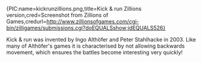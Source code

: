 {PIC:name=kickrunzillions.png,title=Kick & run Zillions version,cred=Screenshot from Zillions of Games,credurl=http://www.zillionsofgames.com/cgi-bin/zilligames/submissions.cgi?doEQUALSshow;idEQUALS526}

Kick & run was invented by Ingo Althöfer and Peter Stahlhacke in 2003. Like many of Althöfer's games it is characterised by not allowing backwards movement, which ensures the battles become interesting very quickly!
